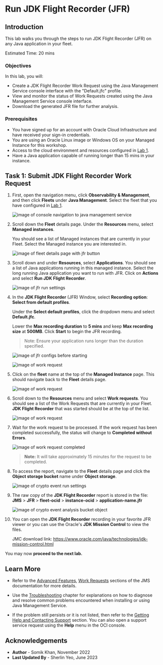 # Run JDK Flight Recorder (JFR)

## Introduction

This lab walks you through the steps to run JDK Flight Recorder (JFR) on any Java application in your fleet.

Estimated Time: 20 mins

### Objectives

In this lab, you will:

* Create a JDK Flight Recorder Work Request using the Java Management Service console interface with the "Default.jfc" profile.
* View and monitor the status of Work Requests created using the Java Management Service console interface.
* Download the generated JFR file for further analysis.



### Prerequisites

* You have signed up for an account with Oracle Cloud Infrastructure and have received your sign-in credentials.
* You are using an Oracle Linux image or Windows OS on your Managed Instance for this workshop.
* Access to the cloud environment and resources configured in [Lab 1](?lab=set-up-and-enable-advanced-features-on-java-management-service).
* Have a Java application capable of running longer than 15 mins in your instance.

## Task 1: Submit JDK Flight Recorder Work Request

1. First, open the navigation menu, click **Observability & Management**, and then click **Fleets** under **Java Management**. Select the fleet that you have configured in [Lab 1](?lab=set-up-and-enable-advanced-features-on-java-management-service).
  
    ![image of console navigation to java management service](images/console-navigation-jms-fleet.png)

2. Scroll down the **Fleet** details page. Under the **Resources** menu, select **Managed instances**.

    You should see a list of Managed instances that are currently in your Fleet. Select the Managed instance you are interested in.
  
    ![image of fleet details page with jfr button](images/fleet-managed-instances.png)

3. Scroll down and under **Resources**, select **Applications**. You should see a list of Java applications running in this managed instance. Select the long running Java application you want to run with JFR.  Click on **Actions** and select **Run JDK Flight Recorder**.
  
    ![image of jfr run settings](images/managed-instance-applications-run-jfr.png)

4. In the **JDK Flight Recorder** (JFR) Window, select **Recording option**: **Select from default profiles**.

    Under the **Select default profiles**, click the dropdown menu and select **Default.jfc**.

    Lower the **Max recording duration** to **5 mins** and keep **Max recording size** at **500MB**. Click **Start** to begin the JFR recording.

    > Note: Ensure your application runs longer than the duration specified.

    ![image of jfr configs before starting](images/jfr-config-start.png)

    ![image of work request](images/jfr-work-request-started-notification.png)

5. Click on the **fleet** name at the top of the **Managed Instance** page. This should navigate back to the **Fleet** details page.

    ![image of work request](images/managed-instance-to-fleet-navigation.png)

6. Scroll down to the **Resources** menu and select **Work requests**. You should see a list of the Work Requests that are currently in your Fleet. **JDK Flight Recorder** that was started should be at the top of the list.
  
    ![image of work request](images/jfr-work-request-started.png)

7. Wait for the work request to be processed. If the work request has been completed successfully, the status will change to **Completed without Errors**.
  
    ![image of work request completed](images/jfr-work-request-completed.png)

    >**Note:** It will take approximately 15 minutes for the request to be completed.

8. To access the report, navigate to the **Fleet** details page and click the **Object storage bucket** name under **Object storage**.

    ![image of crypto event run settings](images/fleet-bucket-link.png)

9. The raw copy of the **JDK Flight Recorder** report is stored in the file: **JMS** > **JFR** > **fleet-ocid** > **instance-ocid** > **application-name.jfr**

    ![image of crypto event analysis bucket object](images/jfr-recording-download.png)


10. You can open the **JDK Flight Recorder** recording in your favorite JFR viewer or you can use the Oracle's **JDK Mission Control** to view the files. 

    JMC download link: https://www.oracle.com/java/technologies/jdk-mission-control.html



You may now **proceed to the next lab.**

## Learn More
 * Refer to the [Advanced Features](https://docs.oracle.com/en-us/iaas/jms/doc/advanced-features.html), [Work Requests](https://docs.oracle.com/en-us/iaas/jms/doc/using-java-management-service.html#GUID-77AEEBC0-93A5-4E99-96D6-BEE0FEE4539F) sections of the JMS documentation for more details.

 * Use the [Troubleshooting](https://docs.oracle.com/en-us/iaas/jms/doc/troubleshooting.html#GUID-2D613C72-10F3-4905-A306-4F2673FB1CD3) chapter for explanations on how to diagnose and resolve common problems encountered when installing or using Java Management Service.

 * If the problem still persists or it is not listed, then refer to the [Getting Help and Contacting Support](https://docs.oracle.com/en-us/iaas/Content/GSG/Tasks/contactingsupport.htm) section. You can also open a support service request using the **Help** menu in the OCI console.
 
## Acknowledgements

* **Author** - Somik Khan, November 2022
* **Last Updated By** - Sherlin Yeo, June 2023
